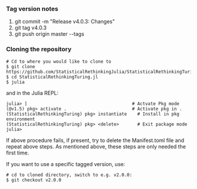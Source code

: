 
### Tag version notes

1. git commit -m "Release v4.0.3: Changes"
2. git tag v4.0.3
3. git push origin master --tags

### Cloning the repository

```
# Cd to where you would like to clone to
$ git clone https://github.com/StatisticalRethinkingJulia/StatisticalRethinkingTuring.jl
$ cd StatisticalRethinkingTuring.jl
$ julia
```
and in the Julia REPL:

```
julia> ]                                        # Actvate Pkg mode
(@v1.5) pkg> activate .                         # Activate pkg in .
(StatisticalRethinkingTuring) pkg> instantiate    # Install in pkg environment
(StatisticalRethinkingTuring) pkg> <delete>       # Exit package mode
julia>
```

If above procedure fails, if present, try to delete the Manifest.toml file and repeat above steps. As mentioned above, these steps are only needed the first time.

If you want to use a specific tagged version, use:
```
# cd to cloned directory, switch to e.g. v2.0.0:
$ git checkout v2.0.0
```
